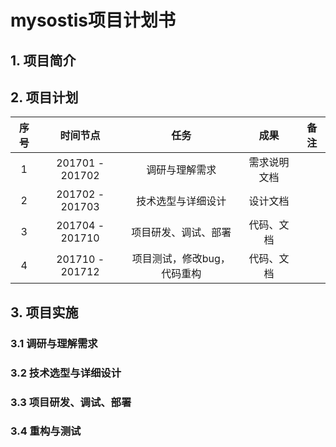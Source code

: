 # mysostis项目计划书

## 1. 项目简介
## 2. 项目计划
| 序号 | 时间节点 | 任务   |  成果 | 备注  |
|:----:| :------: | :---:  | :----: | :----:| 
| 1 | 201701 - 201702 | 调研与理解需求 | 需求说明文档 | | 
| 2 | 201702 - 201703 | 技术选型与详细设计 | 设计文档 | |
| 3 | 201704 - 201710 | 项目研发、调试、部署 | 代码、文档| | 
| 4 | 201710 - 201712 | 项目测试，修改bug，代码重构 | 代码、文档 |  | |

## 3. 项目实施
### 3.1 调研与理解需求
### 3.2 技术选型与详细设计
### 3.3 项目研发、调试、部署
### 3.4 重构与测试





